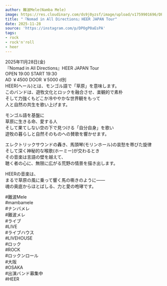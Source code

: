 ```yaml
---
author: 難波Mele(Namba Mele)
image: https://res.cloudinary.com/ds9j0yzsf/image/upload/v1759901696/DPOgP0aEsPA.jpg
title: "『Nomad in All Directions』HEER JAPAN Tour"
date: 2025-11-28
source: 'https://instagram.com/p/DPOgP0aEsPA'
tags:
- rock
- rock'n'roll
- heer
---
```

2025年11月28日(金)<br>
『Nomad in All Directions』HEER JAPAN Tour<br>
OPEN 19:00 START 19:30<br>
AD ￥4500 DOOR ￥5000 d別<br>
HEER(ヘール)とは、モンゴル語で「草原」を意味します。<br>
このバンドは、遊牧文化とロックを融合させ、楽観的で素朴<br>
そして力強くもどこか冷ややかな世界観をもって<br>
人と自然の共生を歌い上げます。

モンゴル語を基盤に<br>
草原に生きる命、愛する人<br>
そして果てしない空の下で見つける「自分自身」を歌い<br>
遊牧の暮らしと自然そのものへの賛歌を響かせます。

エレクトリックサウンドの轟き、馬頭琴(モリンホール)の哀愁を帯びた旋律<br>
そして深く神秘的な喉歌(ホーミー)が交わるとき<br>
その音楽は言語の壁を越えて、<br>
聴く者の心に、無限に広がる荒野の情景を描き出します。

HEERの音楽は、<br>
まるで草原の風に乗って響く馬の嘶きのように――<br>
魂の奥底からほとばしる、力と愛の咆哮です。

#難波Mele<br>
#mambamele<br>
#ナンバメレ<br>
#難波メレ<br>
#ライブ<br>
#LIVE<br>
#ライブハウス<br>
#LIVEHOUSE<br>
#ロック<br>
#ROCK<br>
#ロックンロール<br>
#大阪<br>
#OSAKA<br>
#出演バンド募集中<br>
#HEER